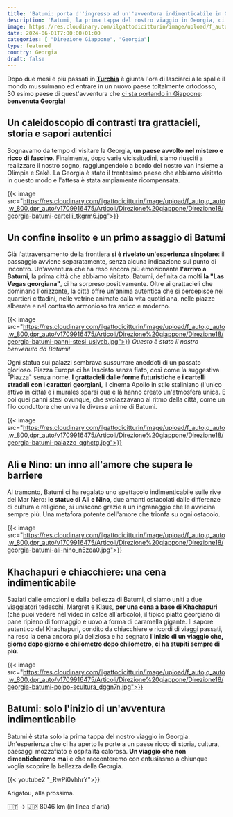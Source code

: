 ```yaml
---
title: 'Batumi: porta d''ingresso ad un''avventura indimenticabile in Georgia'
description: 'Batumi, la prima tappa del nostro viaggio in Georgia, ci ha conquistati con il suo mix di antico e moderno, sapori autentici e panorami mozzafiato. Scopri cosa vedere e fare in questa città affascinante!'
image: https://res.cloudinary.com/ilgattodicitturin/image/upload/f_auto,q_auto,w_800,dpr_auto/v1713011125/Articoli/Direzione%20giappone/Direzione18/georgia-batumi-tempio_kgykp0.jpg
date: 2024-06-01T7:00:00+01:00
categories: [ "Direzione Giappone", "Georgia"]
type: featured  
country: Georgia 
draft: false
---
```


Dopo due mesi e più passati in **[Turchia](/categories/Turchia)** è giunta l'ora di lasciarci alle spalle il mondo mussulmano ed entrare in un nuovo paese toltalmente ortodosso, 30 esimo paese di quest'avventura che [ci sta portando in Giappone](/blog/dall-italia-al-giappone-in-van): **benvenuta Georgia!**

## Un caleidoscopio di contrasti tra grattacieli, storia e sapori autentici
Sognavamo da tempo di visitare la Georgia, **un paese avvolto nel mistero e ricco di fascino**. Finalmente, dopo varie vicissitudini, siamo riusciti a realizzare il nostro sogno, raggiungendolo a bordo del nostro van insieme a Olimpia e Sakè. La Georgia è stato il trentesimo paese che abbiamo visitato in questo modo e l'attesa è stata ampiamente ricompensata.

{{< image src="https://res.cloudinary.com/ilgattodicitturin/image/upload/f_auto,q_auto,w_800,dpr_auto/v1709916475/Articoli/Direzione%20giappone/Direzione18/georgia-batumi-cartelli_tkgrm6.jpg">}} 

## Un confine insolito e un primo assaggio di Batumi
Già l'attraversamento della frontiera **si è rivelato un'esperienza singolare**: il passaggio avviene separatamente, senza alcuna indicazione sul punto di incontro. Un'avventura che ha reso ancora più emozionante **l'arrivo a Batumi**, la prima città che abbiamo visitato.
Batumi, definita da molti **la "Las Vegas georgiana"**, ci ha sorpreso positivamente. Oltre ai grattacieli che dominano l'orizzonte, la città offre un'anima autentica che si percepisce nei quartieri cittadini, nelle vetrine animate dalla vita quotidiana, nelle piazze alberate e nel contrasto armonioso tra antico e moderno.

{{< image src="https://res.cloudinary.com/ilgattodicitturin/image/upload/f_auto,q_auto,w_800,dpr_auto/v1709916475/Articoli/Direzione%20giappone/Direzione18/georgia-batumi-panni-stesi_uslycb.jpg">}} 
_Questo è stato il nostro benvenuto da Batumi!_

Ogni statua sui palazzi sembrava sussurrare aneddoti di un passato glorioso. Piazza Europa ci ha lasciato senza fiato, così come la suggestiva "Piazza" senza nome. **I grattacieli dalle forme futuristiche e i cartelli stradali con i caratteri georgiani**, il cinema Apollo in stile staliniano (l'unico attivo in città) e i murales sparsi qua e là hanno creato un'atmosfera unica. E poi quei panni stesi ovunque, che svolazzavano al ritmo della città, come un filo conduttore che univa le diverse anime di Batumi.

{{< image src="https://res.cloudinary.com/ilgattodicitturin/image/upload/f_auto,q_auto,w_800,dpr_auto/v1709916475/Articoli/Direzione%20giappone/Direzione18/georgia-batumi-palazzo_qghctg.jpg">}} 

## Ali e Nino: un inno all'amore che supera le barriere
Al tramonto, Batumi ci ha regalato uno spettacolo indimenticabile sulle rive del Mar Nero: **le statue di Ali e Nino**, due amanti ostacolati dalle differenze di cultura e religione, si uniscono grazie a un ingranaggio che le avvicina sempre più. Una metafora potente dell'amore che trionfa su ogni ostacolo.

{{< image src="https://res.cloudinary.com/ilgattodicitturin/image/upload/f_auto,q_auto,w_800,dpr_auto/v1709916475/Articoli/Direzione%20giappone/Direzione18/georgia-batumi-ali-nino_n5zea0.jpg">}} 

## Khachapuri e chiacchiere: una cena indimenticabile
Saziati dalle emozioni e dalla bellezza di Batumi, ci siamo uniti a due viaggiatori tedeschi, Margret e Klaus, **per una cena a base di Khachapuri** (che puoi vedere nel video in calce all'articolo), il tipico piatto georgiano di pane ripieno di formaggio e uovo a forma di caramella gigante. Il sapore autentico del Khachapuri, condito da chiacchiere e ricordi di viaggi passati, ha reso la cena ancora più deliziosa e ha segnato **l'inizio di un viaggio che, giorno dopo giorno e chilometro dopo chilometro, ci ha stupiti sempre di più.**

{{< image src="https://res.cloudinary.com/ilgattodicitturin/image/upload/f_auto,q_auto,w_800,dpr_auto/v1709916475/Articoli/Direzione%20giappone/Direzione18/georgia-batumi-polpo-scultura_dggn7n.jpg">}} 

## Batumi: solo l'inizio di un'avventura indimenticabile
Batumi è stata solo la prima tappa del nostro viaggio in Georgia. Un'esperienza che ci ha aperto le porte a un paese ricco di storia, cultura, paesaggi mozzafiato e ospitalità calorosa. **Un viaggio che non dimenticheremo mai** e che racconteremo con entusiasmo a chiunque voglia scoprire la bellezza della Georgia.

{{< youtube2 "_RwPi0vhhrY">}}

Arigatou, alla prossima.

🇮🇹 → 🇯🇵 8046 km (in linea d'aria)

